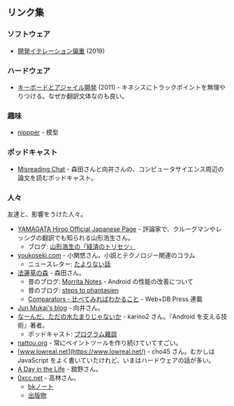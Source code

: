 ## リンク集

### ソフトウェア

- [開発イテレーション偏重](https://shinh.hatenablog.com/entry/2019/09/12/201335) (2019)

### ハードウェア

- [キーボードとアジャイル開発](https://mixiengineer.hatenablog.com/entry/2011/10803/) (2011) - キネシスにトラックポイントを無理やりつける。なぜか翻訳文体なのも良い。

### 趣味

- [nippper](https://nippper.com/) - 模型

### ポッドキャスト

- [Misreading Chat](https://misreading.chat/) - 森田さんと向井さんの、コンピュータサイエンス周辺の論文を読むポッドキャスト。

### 人々

友達と、影響をうけた人々。

- [YAMAGATA Hiroo Official Japanese Page](https://cruel.org/jindex.html) - 評論家で、クルーグマンやレッシグの翻訳でも知られる山形浩生さん。
  - ブログ: [山形浩生の「経済のトリセツ」](https://cruel.hatenablog.com/)
- [youkoseki.com](https://youkoseki.com/) - 小関悠さん。小説とテクノロジー関連のコラム
  - ニュースレター: [たよりない話](https://youkoseki.substack.com/)
- [法蓮草の森](https://records.dodgson.org/) - 森田さん。
  - 昔のブログ: [Morrita Notes](https://notes.dodgson.org/) - Android の性能の改善について
  - 昔のブログ: [steps to phantasien](https://anemone.dodgson.org/)
  - [Comparators - 比べてみればわかること](https://gihyo.jp/list/group/Comparators-%E6%AF%94%E3%81%B9%E3%81%A6%E3%81%BF%E3%82%8C%E3%81%B0%E3%82%8F%E3%81%8B%E3%82%8B%E3%81%93%E3%81%A8) - Web+DB Press 連載
- [Jun Mukai's blog](https://wp.jmuk.org/) - 向井さん。
- [なーんだ、ただの水たまりじゃないか](https://karino2.github.io/) - karino2 さん。『Android を支える技術』著者。
  - ポッドキャスト: [プログラム雑談](https://podcasters.spotify.com/pod/show/karino2)
- [nattou.org](https://nattou.org/) - 常にペイントツールを作り続けていてすごい。
- [www.lowreal.net](https://www.lowreal.net/) - cho45 さん。むかしは JavaScript をよく書いていたけれど、いまはハードウェアの話が多い。
- [A Day in the Life](https://secon.dev/) - 舘野さん。
- [0xcc.net](http://0xcc.net/) - 高林さん。
  - [bkノート](http://0xcc.net/bknotes/)
  - [出版物](http://0xcc.net/pub/)
